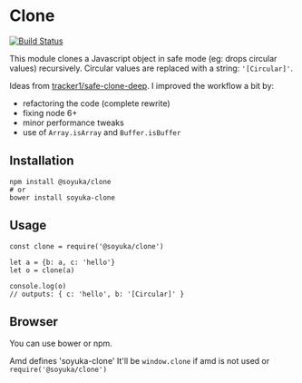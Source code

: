# Clone

[![Build Status](https://travis-ci.org/soyuka/clone.svg?branch=master)](https://travis-ci.org/soyuka/clone)

This module clones a Javascript object in safe mode (eg: drops circular values) recursively. Circular values are replaced with a string: `'[Circular]'`.

Ideas from [tracker1/safe-clone-deep](https://github.com/tracker1/safe-clone-deep). I improved the workflow a bit by:
- refactoring the code (complete rewrite)
- fixing node 6+
- minor performance tweaks
- use of `Array.isArray` and `Buffer.isBuffer`

## Installation

```
npm install @soyuka/clone
# or
bower install soyuka-clone
```

## Usage

```
const clone = require('@soyuka/clone')

let a = {b: a, c: 'hello'}
let o = clone(a)

console.log(o)
// outputs: { c: 'hello', b: '[Circular]' }
```

## Browser

You can use bower or npm.

Amd defines 'soyuka-clone'
It'll be `window.clone` if amd is not used or `require('@soyuka/clone')`
